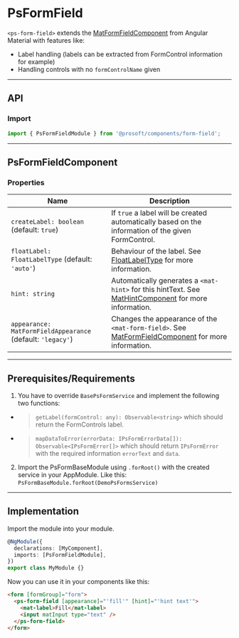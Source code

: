 <link href="style.css" rel="stylesheet"></link>

# PsFormField <a name="PsFormField"></a>

`<ps-form-field>` extends the [MatFormFieldComponent](https://material.angular.io/components/form-field/overview) from Angular Material with features like:

- Label handling (labels can be extracted from FormControl information for example)
- Handling controls with no `formControlName` given

---

## API <a name="PsFormFieldApi"></a>

### Import <a name="PsFormFieldImport"></a>

```ts | js
import { PsFormFieldModule } from '@prosoft/components/form-field';
```

---

## PsFormFieldComponent <a name="PsFormFieldComponent"></a>

### Properties <a name="PsFormFieldComponentProperties"></a>

| Name                                                       | Description                                                                                                                                                                                    |
| ---------------------------------------------------------- | ---------------------------------------------------------------------------------------------------------------------------------------------------------------------------------------------- |
| `createLabel: boolean` (default: `true`)                   | If `true` a label will be created automatically based on the information of the given FormControl.                                                                                             |
| `floatLabel: FloatLabelType` (default: `'auto'`)           | Behaviour of the label. See [FloatLabelType](https://material.angular.io/components/form-field/api) for more information.                                                                      |
| `hint: string`                                             | Automatically generates a `<mat-hint>` for this hintText. See [MatHintComponent](https://material.angular.io/components/form-field/overview#hint-labels) for more information.                 |
| `appearance: MatFormFieldAppearance` (default: `'legacy'`) | Changes the appearance of the `<mat-form-field>`. See [MatFormFieldComponent](https://material.angular.io/components/form-field/overview#form-field-appearance-variants) for more information. |

---

## Prerequisites/Requirements <a name="PsFormFieldRequirements"></a>

1. You have to override `BasePsFormService` and implement the following two functions:

- > `getLabel(formControl: any): Observable<string>` which should return the FormControls label.
- > `mapDataToError(errorData: IPsFormErrorData[]): Observable<IPsFormError[]>` which should return `IPsFormError` with the required information `errorText` and `data`.

2. Import the PsFormBaseModule using `.forRoot()` with the created service in your AppModule. Like this:
   `PsFormBaseModule.forRoot(DemoPsFormsService)`

---

## Implementation <a name="PsFormFieldImplementation"></a>

Import the module into your module.

```ts | js
@NgModule({
  declarations: [MyComponent],
  imports: [PsFormFieldModule],
})
export class MyModule {}
```

Now you can use it in your components like this:

```html
<form [formGroup]="form">
  <ps-form-field [appearance]="'fill'" [hint]="'hint text'">
    <mat-label>Fill</mat-label>
    <input matInput type="text" />
  </ps-form-field>
</form>
```
